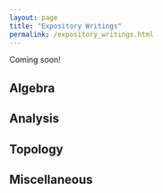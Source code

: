 ```yaml
---
layout: page
title: "Expository Writings"
permalink: /expository_writings.html
---
```

Coming soon!

## Algebra

## Analysis

## Topology

## Miscellaneous
